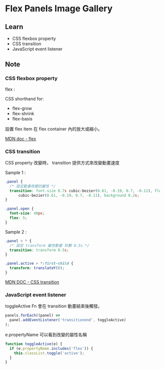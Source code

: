 # Flex Panels Image Gallery

## Learn

- CSS flexbox property
- CSS transition
- JavaScript event listener

## Note

### CSS flexbox property

flex :

CSS shorthand for:

- flex-grow
- flex-shrink
- flex-basis

設置 flex item 在 flex container 內的放大或縮小。

[MDN doc - flex](https://developer.mozilla.org/en-US/docs/Web/CSS/flex)

### CSS transition

CSS property 改變時， transition 提供方式來改變動畫速度

Sample 1 :

```css
.panel {
  /* 設定動畫改變的屬性 */
  transition: font-size 0.7s cubic-bezier(0.61, -0.19, 0.7, -0.11), flex 0.7s
      cubic-bezier(0.61, -0.19, 0.7, -0.11), background 0.2s;
}

.panel.open {
  font-size: 40px;
  flex: 5;
}
```

Sample 2 :

```CSS
.panel > * {
  /* 設定 transform 屬性動畫 秒數 0.5s */
  transition: transform 0.5s;
}

.panel.active > *:first-child {
  transform: translateY(0);
}
```

[MDN DOC - CSS transition](https://developer.mozilla.org/en-US/docs/Web/CSS/CSS_Transitions/Using_CSS_transitions)

### JavaScript event listener

toggleActive Fn 會在 transition 動畫結束後觸發。

```JavaScript
panels.forEach((panel) =>
  panel.addEventListener('transitionend', toggleActive)
);

```

e.propertyName 可以看到改變的屬性名稱

```JavaScript
function toggleActive(e) {
  if (e.propertyName.includes('flex')) {
    this.classList.toggle('active');
  }
}
```
